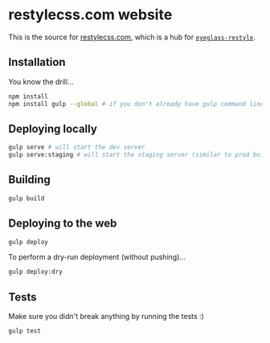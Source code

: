 # restylecss.com website

This is the source for [restylecss.com](http://www.restylecss.com), which is a hub for [`eyeglass-restyle`](https://github.com/eoneill/eyeglass-restyle).

## Installation

You know the drill...

```sh
npm install
npm install gulp --global # if you don't already have gulp command line installed
```

## Deploying locally

```sh
gulp serve # will start the dev server
gulp serve:staging # will start the staging server (similar to prod build)
```

## Building

```sh
gulp build
```

## Deploying to the web

```sh
gulp deploy
```

To perform a dry-run deployment (without pushing)...

```sh
gulp deploy:dry
```

## Tests

Make sure you didn't break anything by running the tests :)

```sh
gulp test
```
